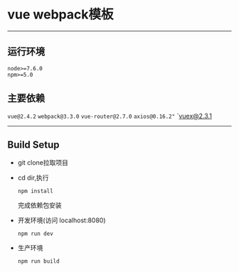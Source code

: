 # vue webpack模板


----
## 运行环境
    node>=7.6.0
    npm>=5.0

## 主要依赖

`vue@2.4.2` `webpack@3.3.0` `vue-router@2.7.0` `axios@0.16.2"`
`vuex@2.3.1

----

## Build Setup

+ git clone拉取项目

+ cd dir,执行

    `npm install`
    
    完成依赖包安装
    

+ 开发环境(访问 localhost:8080)

    `npm run dev`

+ 生产环境

    `npm run build`
